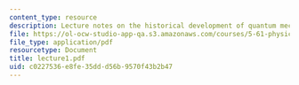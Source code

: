 ```yaml
---
content_type: resource
description: Lecture notes on the historical development of quantum mechanics.
file: https://ol-ocw-studio-app-qa.s3.amazonaws.com/courses/5-61-physical-chemistry-fall-2007/c0227536e8fe35ddd56b9570f43b2b47_lecture1.pdf
file_type: application/pdf
resourcetype: Document
title: lecture1.pdf
uid: c0227536-e8fe-35dd-d56b-9570f43b2b47
---
```

